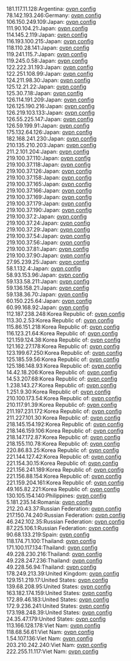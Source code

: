 181.117.11.128:Argentina: [ovpn config](vpn/181_117_11_128.ovpn)  
78.142.193.246:Germany: [ovpn config](vpn/78_142_193_246.ovpn)  
106.150.249.109:Japan: [ovpn config](vpn/106_150_249_109.ovpn)  
111.90.104.21:Japan: [ovpn config](vpn/111_90_104_21.ovpn)  
114.145.2.119:Japan: [ovpn config](vpn/114_145_2_119.ovpn)  
116.193.100.215:Japan: [ovpn config](vpn/116_193_100_215.ovpn)  
118.110.28.141:Japan: [ovpn config](vpn/118_110_28_141.ovpn)  
119.241.115.7:Japan: [ovpn config](vpn/119_241_115_7.ovpn)  
119.245.0.58:Japan: [ovpn config](vpn/119_245_0_58.ovpn)  
122.222.31.193:Japan: [ovpn config](vpn/122_222_31_193.ovpn)  
122.251.108.99:Japan: [ovpn config](vpn/122_251_108_99.ovpn)  
124.211.98.30:Japan: [ovpn config](vpn/124_211_98_30.ovpn)  
125.12.21.22:Japan: [ovpn config](vpn/125_12_21_22.ovpn)  
125.30.7.18:Japan: [ovpn config](vpn/125_30_7_18.ovpn)  
126.114.191.209:Japan: [ovpn config](vpn/126_114_191_209.ovpn)  
126.125.190.216:Japan: [ovpn config](vpn/126_125_190_216.ovpn)  
126.219.103.133:Japan: [ovpn config](vpn/126_219_103_133.ovpn)  
126.55.225.147:Japan: [ovpn config](vpn/126_55_225_147.ovpn)  
126.59.199.91:Japan: [ovpn config](vpn/126_59_199_91.ovpn)  
175.132.64.126:Japan: [ovpn config](vpn/175_132_64_126.ovpn)  
182.168.241.230:Japan: [ovpn config](vpn/182_168_241_230.ovpn)  
210.135.210.203:Japan: [ovpn config](vpn/210_135_210_203.ovpn)  
211.2.101.204:Japan: [ovpn config](vpn/211_2_101_204.ovpn)  
219.100.37.110:Japan: [ovpn config](vpn/219_100_37_110.ovpn)  
219.100.37.118:Japan: [ovpn config](vpn/219_100_37_118.ovpn)  
219.100.37.126:Japan: [ovpn config](vpn/219_100_37_126.ovpn)  
219.100.37.158:Japan: [ovpn config](vpn/219_100_37_158.ovpn)  
219.100.37.165:Japan: [ovpn config](vpn/219_100_37_165.ovpn)  
219.100.37.166:Japan: [ovpn config](vpn/219_100_37_166.ovpn)  
219.100.37.169:Japan: [ovpn config](vpn/219_100_37_169.ovpn)  
219.100.37.179:Japan: [ovpn config](vpn/219_100_37_179.ovpn)  
219.100.37.190:Japan: [ovpn config](vpn/219_100_37_190.ovpn)  
219.100.37.2:Japan: [ovpn config](vpn/219_100_37_2.ovpn)  
219.100.37.24:Japan: [ovpn config](vpn/219_100_37_24.ovpn)  
219.100.37.29:Japan: [ovpn config](vpn/219_100_37_29.ovpn)  
219.100.37.54:Japan: [ovpn config](vpn/219_100_37_54.ovpn)  
219.100.37.56:Japan: [ovpn config](vpn/219_100_37_56.ovpn)  
219.100.37.81:Japan: [ovpn config](vpn/219_100_37_81.ovpn)  
219.100.37.90:Japan: [ovpn config](vpn/219_100_37_90.ovpn)  
27.95.239.25:Japan: [ovpn config](vpn/27_95_239_25.ovpn)  
58.1.132.4:Japan: [ovpn config](vpn/58_1_132_4.ovpn)  
58.93.153.96:Japan: [ovpn config](vpn/58_93_153_96.ovpn)  
59.133.58.211:Japan: [ovpn config](vpn/59_133_58_211.ovpn)  
59.136.158.21:Japan: [ovpn config](vpn/59_136_158_21.ovpn)  
59.138.36.70:Japan: [ovpn config](vpn/59_138_36_70.ovpn)  
60.150.225.64:Japan: [ovpn config](vpn/60_150_225_64.ovpn)  
60.99.168.92:Japan: [ovpn config](vpn/60_99_168_92.ovpn)  
112.187.238.248:Korea Republic of: [ovpn config](vpn/112_187_238_248.ovpn)  
113.30.2.53:Korea Republic of: [ovpn config](vpn/113_30_2_53.ovpn)  
115.86.151.218:Korea Republic of: [ovpn config](vpn/115_86_151_218.ovpn)  
116.123.21.64:Korea Republic of: [ovpn config](vpn/116_123_21_64.ovpn)  
121.159.124.38:Korea Republic of: [ovpn config](vpn/121_159_124_38.ovpn)  
121.162.27.178:Korea Republic of: [ovpn config](vpn/121_162_27_178.ovpn)  
123.199.67.250:Korea Republic of: [ovpn config](vpn/123_199_67_250.ovpn)  
125.185.59.56:Korea Republic of: [ovpn config](vpn/125_185_59_56.ovpn)  
125.186.148.93:Korea Republic of: [ovpn config](vpn/125_186_148_93.ovpn)  
14.42.18.206:Korea Republic of: [ovpn config](vpn/14_42_18_206.ovpn)  
14.53.207.68:Korea Republic of: [ovpn config](vpn/14_53_207_68.ovpn)  
1.238.143.27:Korea Republic of: [ovpn config](vpn/1_238_143_27.ovpn)  
1.251.9.30:Korea Republic of: [ovpn config](vpn/1_251_9_30.ovpn)  
210.100.173.54:Korea Republic of: [ovpn config](vpn/210_100_173_54.ovpn)  
210.117.91.39:Korea Republic of: [ovpn config](vpn/210_117_91_39.ovpn)  
211.197.231.172:Korea Republic of: [ovpn config](vpn/211_197_231_172.ovpn)  
211.227.101.30:Korea Republic of: [ovpn config](vpn/211_227_101_30.ovpn)  
218.145.154.192:Korea Republic of: [ovpn config](vpn/218_145_154_192.ovpn)  
218.146.159.106:Korea Republic of: [ovpn config](vpn/218_146_159_106.ovpn)  
218.147.172.87:Korea Republic of: [ovpn config](vpn/218_147_172_87.ovpn)  
218.155.110.78:Korea Republic of: [ovpn config](vpn/218_155_110_78.ovpn)  
220.86.83.25:Korea Republic of: [ovpn config](vpn/220_86_83_25.ovpn)  
221.144.127.42:Korea Republic of: [ovpn config](vpn/221_144_127_42.ovpn)  
221.154.30.15:Korea Republic of: [ovpn config](vpn/221_154_30_15.ovpn)  
221.156.241.189:Korea Republic of: [ovpn config](vpn/221_156_241_189.ovpn)  
221.156.88.154:Korea Republic of: [ovpn config](vpn/221_156_88_154.ovpn)  
221.159.204.161:Korea Republic of: [ovpn config](vpn/221_159_204_161.ovpn)  
49.165.82.221:Korea Republic of: [ovpn config](vpn/49_165_82_221.ovpn)  
130.105.154.140:Philippines: [ovpn config](vpn/130_105_154_140.ovpn)  
5.181.235.14:Romania: [ovpn config](vpn/5_181_235_14.ovpn)  
212.20.43.37:Russian Federation: [ovpn config](vpn/212_20_43_37.ovpn)  
217.150.74.240:Russian Federation: [ovpn config](vpn/217_150_74_240.ovpn)  
46.242.102.35:Russian Federation: [ovpn config](vpn/46_242_102_35.ovpn)  
87.225.106.1:Russian Federation: [ovpn config](vpn/87_225_106_1.ovpn)  
90.68.133.219:Spain: [ovpn config](vpn/90_68_133_219.ovpn)  
118.174.71.100:Thailand: [ovpn config](vpn/118_174_71_100.ovpn)  
171.100.117.134:Thailand: [ovpn config](vpn/171_100_117_134.ovpn)  
49.228.230.216:Thailand: [ovpn config](vpn/49_228_230_216.ovpn)  
49.228.247.236:Thailand: [ovpn config](vpn/49_228_247_236.ovpn)  
49.228.56.94:Thailand: [ovpn config](vpn/49_228_56_94.ovpn)  
178.249.213.39:United Kingdom: [ovpn config](vpn/178_249_213_39.ovpn)  
129.151.219.17:United States: [ovpn config](vpn/129_151_219_17.ovpn)  
139.68.208.95:United States: [ovpn config](vpn/139_68_208_95.ovpn)  
163.182.174.159:United States: [ovpn config](vpn/163_182_174_159.ovpn)  
172.89.46.183:United States: [ovpn config](vpn/172_89_46_183.ovpn)  
172.9.236.241:United States: [ovpn config](vpn/172_9_236_241.ovpn)  
173.198.248.39:United States: [ovpn config](vpn/173_198_248_39.ovpn)  
24.35.47.179:United States: [ovpn config](vpn/24_35_47_179.ovpn)  
113.166.128.178:Viet Nam: [ovpn config](vpn/113_166_128_178.ovpn)  
118.68.56.61:Viet Nam: [ovpn config](vpn/118_68_56_61.ovpn)  
1.54.107.136:Viet Nam: [ovpn config](vpn/1_54_107_136.ovpn)  
203.210.242.240:Viet Nam: [ovpn config](vpn/203_210_242_240.ovpn)  
222.255.11.117:Viet Nam: [ovpn config](vpn/222_255_11_117.ovpn)  
